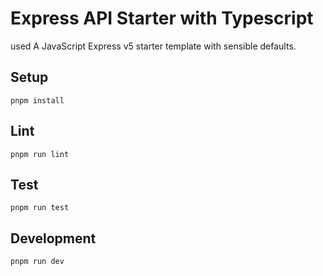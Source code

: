 # Express API Starter with Typescript

used A JavaScript Express v5 starter template with sensible defaults.

## Setup

```
pnpm install
```

## Lint

```
pnpm run lint
```

## Test

```
pnpm run test
```

## Development

```
pnpm run dev
```
